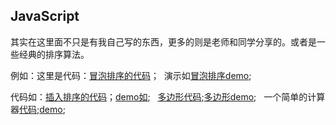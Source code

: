 JavaScript
---
其实在这里面不只是有我自己写的东西，更多的则是老师和同学分享的。或者是一些经典的排序算法。  

例如：这里是代码：[冒泡排序的代码](https://github.com/babydada/JavaScript/blob/master/bubblesort.html)；  演示如[冒泡排序demo](http://htmlpreview.github.io/?https://github.com/babydada/JavaScript/blob/master/bubblesort.html);  

代码如：[插入排序的代码](https://github.com/babydada/JavaScript/blob/master/insertion%20sort.html)；[demo如](http://htmlpreview.github.io/?https://github.com/babydada/JavaScript/blob/master/insertion%20sort.html);  
[多边形代码](https://github.com/babydada/JavaScript/blob/master/graph%20by%20changjiang);[多边形demo](http://htmlpreview.github.io/?https://github.com/babydada/JavaScript/blob/master/graph%20by%20changjiang);  
一个简单的计算器[代码](https://github.com/babydada/JavaScript/blob/master/bom-0330-calc.html);[demo](http://htmlpreview.github.io/?https://github.com/babydada/JavaScript/blob/master/bom-0330-calc.html);  
